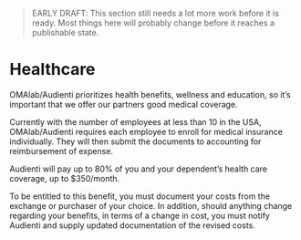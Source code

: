> EARLY DRAFT: This section still needs a lot more work before it is ready. Most things here will probably change before it reaches a publishable state.

# Healthcare

OMAlab\/Audienti prioritizes health benefits, wellness and education, so it’s important that we offer our partners good medical coverage.  

Currently with the number of employees at less than 10 in the USA, OMAlab\/Audienti requires each employee to enroll for medical insurance individually. They will then submit the documents to accounting for reimbursement of expense. 

Audienti will pay up to 80% of you and your dependent’s health care coverage, up to $350\/month. 

To be entitled to this benefit, you must document your costs from the exchange or purchaser of your choice. In addition, should anything change regarding your benefits, in terms of a change in cost, you must notify Audienti and supply updated documentation of the revised costs.



